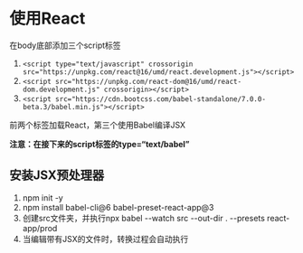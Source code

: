# 使用React   
在body底部添加三个script标签   
1. `<script type="text/javascript" crossorigin src="https://unpkg.com/react@16/umd/react.development.js"></script>`   
2. `<script src="https://unpkg.com/react-dom@16/umd/react-dom.development.js" crossorigin></script>`
3. `<script src="https://cdn.bootcss.com/babel-standalone/7.0.0-beta.3/babel.min.js"></script>`  

前两个标签加载React，第三个使用Babel编译JSX  

**注意：在接下来的script标签的type=“text/babel”**  

## 安装JSX预处理器  
1. npm init -y
2. npm install babel-cli@6 babel-preset-react-app@3  
3. 创建src文件夹，并执行npx babel --watch src --out-dir . --presets react-app/prod   
4. 当编辑带有JSX的文件时，转换过程会自动执行